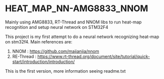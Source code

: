 # HEAT_MAP_NN-AMG8833_NNOM
Mainly using AMG8833,  RT-Thread and NNOM libs to run heat-map recognition and setup neural network on STM32F4

This project is my first attempt to do a neural network recognizing heat-map on stm32f4.
Main references are: 
1. NNOM : https://github.com/majianjia/nnom
2. RE-Thread : https://www.rt-thread.org/document/site/tutorial/quick-start/introduction/introduction/

This is the first version, more information seeing readme.txt
